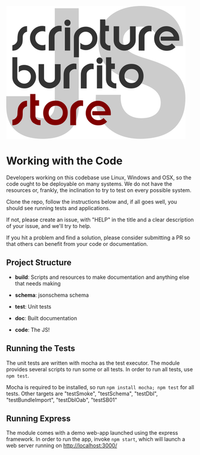 ![Logo](logo_s.png)

# Working with the Code

Developers working on this codebase use Linux, Windows and OSX, so the code ought to be deployable on many systems. We do not have the resources or, frankly, the inclination to try to test on every possible system.

Clone the repo, follow the instructions below and, if all goes well, you should see running tests and applications.

If not, please create an issue, with "HELP" in the title and a clear description of your issue, and we'll try to help.

If you hit a problem and find a solution, please consider submitting a PR so that others can benefit from your code or documentation.

## Project Structure

* **build**: Scripts and resources to make documentation and anything else that needs making

* **schema**: jsonschema schema

* **test**: Unit tests

* **doc**: Built documentation

* **code**: The JS!

## Running the Tests

The unit tests are written with mocha as the test executor. The module provides several scripts to run some or all tests. In order to run all tests, use `npm test`.

Mocha is required to be installed, so run `npm install mocha; npm test` for all tests. Other targets are "testSmoke", "testSchema", "testDbl", "testBundleImport", "testDblOab", "testSB01"

## Running Express

The module comes with a demo web-app launched using the express framework. In order to run the app, invoke `npm start`, which will launch a web server running on <http://localhost:3000/>
